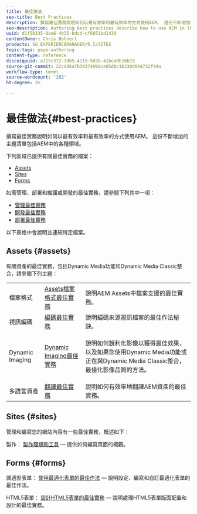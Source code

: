 ```yaml
---
title: 最佳做法
seo-title: Best Practices
description: 撰寫最佳實務說明如何以最有效率和最有效率的方式使用AEM。 這份不斷增加的主題清單包括AEM中的各種領域。
seo-description: Authoring best practices describe how to use AEM in the most efficient and most effective way possible. This growing list of topics includes a variety of areas in AEM.
uuid: d1f58335-0aa6-4b35-bdcd-cf6051bd1439
contentOwner: Chris Bohnert
products: SG_EXPERIENCEMANAGER/6.5/SITES
topic-tags: page-authoring
content-type: reference
discoiquuid: a715c372-3d05-4119-9d2b-41bca0b16b19
source-git-commit: 22cdd6a7b343749b8ce85d8c1b230d094732f44a
workflow-type: tm+mt
source-wordcount: '282'
ht-degree: 3%

---
```



# 最佳做法{#best-practices}

撰寫最佳實務說明如何以最有效率和最有效率的方式使用AEM。 這份不斷增加的主題清單包括AEM中的各種領域。

下列區域已提供有關最佳實務的檔案：

* [Assets](#assets)
* [Sites](#sites)
* [Forms](#forms)

如需管理、部署和維護或開發的最佳實務，請參閱下列其中一項：

* [管理最佳實務](/help/sites-administering/administer-best-practices.md)
* [開發最佳實務](/help/sites-developing/best-practices.md)
* [部署最佳實務](/help/sites-deploying/best-practices.md)

以下表格中會說明並連結特定檔案。

## Assets {#assets}

有關資產的最佳實務，包括Dynamic Media功能和Dynamic Media Classic整合，請參閱下列主題：

<table>
 <tbody>
  <tr>
   <td>檔案格式</td>
   <td><a href="/help/assets/assets-file-format-best-practices.md">Assets檔案格式最佳實務</a></td>
   <td>說明AEM Assets中檔案支援的最佳實務。</td>
  </tr>
  <tr>
   <td>視訊編碼</td>
   <td><a href="/help/assets/video.md#best-practices-for-encoding-videos">編碼最佳實務</a></td>
   <td>說明編碼來源視訊檔案的最佳作法秘訣。</td>
  </tr>
  <tr>
   <td>Dynamic Imaging</td>
   <td><a href="/help/assets/best-practices-for-optimizing-the-quality-of-your-images.md">Dynamic Imaging最佳實務</a></td>
   <td><p>說明如何銳利化影像以獲得最佳效果，以及如果您使用Dynamic Media功能或正在與Dynamic Media Classic整合，最佳化影像品質的方法。 </p> </td>
  </tr>
  <tr>
   <td>多語言資產</td>
   <td><a href="/help/assets/best-practices-for-translating-assets-efficiently.md">翻譯最佳實務</a></td>
   <td>說明如何有效率地翻譯AEM資產的最佳實務。</td>
  </tr>
 </tbody>
</table>

## Sites {#sites}

管理和編寫您的網站內容有一些最佳實務，概述如下：

製作： [製作環境和工具](/help/sites-classic-ui-authoring/classic-page-author-env-tools.md)  — 提供如何編寫頁面的概觀。

## Forms {#forms}

調適型表單： [使用最適化表單的最佳作法](/help/forms/using/adaptive-forms-best-practices.md)  — 說明設定、編寫和自訂最適化表單的最佳作法。

HTML5表單： [設計HTML5表單的最佳實務](/help/forms/using/best-practices-for-html5-forms.md)  — 說明處理HTML5表單版面配置和設計的最佳實務。
